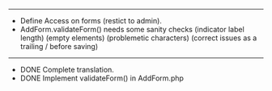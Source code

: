 
----
* Define Access on forms (restict to admin).
* AddForm.validateForm() needs some sanity checks 
    (indicator label length)
    (empty elements)
    (problemetic characters)
    (correct issues as a trailing / before saving)

----
* DONE Complete translation.
* DONE Implement validateForm() in AddForm.php

